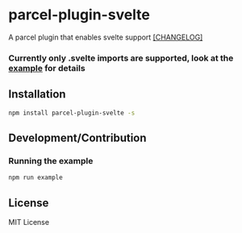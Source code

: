 # parcel-plugin-svelte
A parcel plugin that enables svelte support [[CHANGELOG]](https://github.com/DeMoorJasper/parcel-plugin-svelte/blob/master/CHANGELOG.md)

### Currently only .svelte imports are supported, look at the [example](https://github.com/DeMoorJasper/parcel-plugin-svelte/tree/master/example) for details

## Installation
```bash
npm install parcel-plugin-svelte -s
```

## Development/Contribution
### Running the example
```bash
npm run example
```

## License
MIT License
